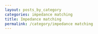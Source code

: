 ```yaml
---
layout: posts_by_category
categories: impedance matching
title: Impedance matching
permalink: /category/impedance matching
---
```

